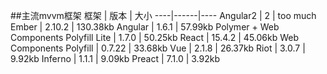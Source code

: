 ##主流mvvm框架
框架 |	版本	| 大小 
----|------|----
Angular2 |	2	| too much 
Ember	| 2.10.2 | 130.38kb
Angular	| 1.6.1	| 57.99kb
Polymer + Web Components Polyfill Lite	| 1.7.0	| 50.25kb
React	| 15.4.2 | 45.06kb
Web Components Polyfill	| 0.7.22 | 33.68kb
Vue	| 2.1.8	| 26.37kb
Riot	| 3.0.7	| 9.92kb
Inferno	| 1.1.1	| 9.09kb
Preact	| 7.1.0	| 3.92kb

